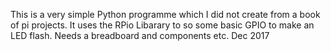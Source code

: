 This is a very simple Python programme which I did not create from a book of pi projects.  It uses the RPio Libarary to so some basic GPIO to make an LED flash.  Needs a breadboard and components etc. Dec 2017
